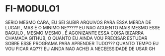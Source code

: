 # FI-MODULO1
SERIO MESMO CARA, EU SEI SUBIR ARQUIVOS PARA ESSA MERDA DE LUGAR , MAS É O MINIMO NE????? EU NAO AGUENTO MAIS MESMO ESSE BAGULO , MESMO MESMO , É AGONIZANTE ESSA COISA BIZARRA CHAMADA GITHUB, O QUANTO EU AINDA VOU PRECISAR ESTUDAR SOBRE ESSE PROGRAMA PARA APRENDER TUDO??? QUANTO TEMPO EU VOU FICAR AQ??? EU AINDA NAO ACHEI A NECEESSIDADE DE USAR GH
